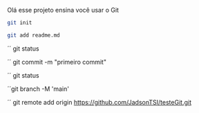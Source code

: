 Olá esse projeto ensina você usar o Git

```bash
git init
```

```bash
git add readme.md
```

´´ git status 

´´ git commit -m "primeiro commit"

´´ git status

´´git branch -M 'main'

´´ git remote add origin https://github.com/JadsonTSI/testeGit.git

